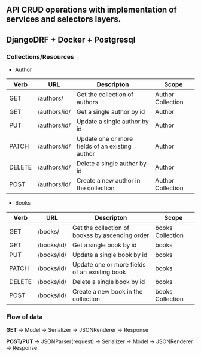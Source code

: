 ## API CRUD operations with implementation of services and selectors layers.

## DjangoDRF + Docker + Postgresql

### Collections/Resources

* Author

| Verb   | URL         | Descripton                                        | Scope             |
|--------|-------------|---------------------------------------------------|-------------------|
| GET    | /authors/    | Get the collection of authors                    | Author Collection |
| GET    | /authors/id/ | Get a single author by id                        | Author            |
| PUT    | /authors/id/ | Update a single author by id                     | Author            |
| PATCH  | /authors/id/ | Update one or more fields of an existing author  | Author            |
| DELETE | /authors/id/ | Delete a single author by id                     | Author            |
| POST   | /authors/id/ | Create a new author in the collection            | Author Collection |

* Books

| Verb   | URL         | Descripton                                        | Scope             |
|--------|-------------|---------------------------------------------------|-------------------|
| GET    | /books/    | Get the collection of bookss by ascending order    | books Collection  |
| GET    | /books/id/ | Get a single book by id                            | books             |
| PUT    | /books/id/ | Update a single book by id                         | books             |
| PATCH  | /books/id/ | Update one or more fields of an existing book      | books             |
| DELETE | /books/id/ | Delete a single book by id                         | books             |
| POST   | /books/id/ | Create a new book in the collection                | books Collection  |

### Flow of data
**GET** -> Model -> Serializer -> JSONRenderer -> Response

**POST/PUT** -> JSONParser(request) -> Serializer -> Model -> JSONRenderer -> Response
